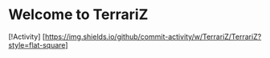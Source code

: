 # Welcome to TerrariZ

[!Activity]
[https://img.shields.io/github/commit-activity/w/TerrariZ/TerrariZ?style=flat-square]
